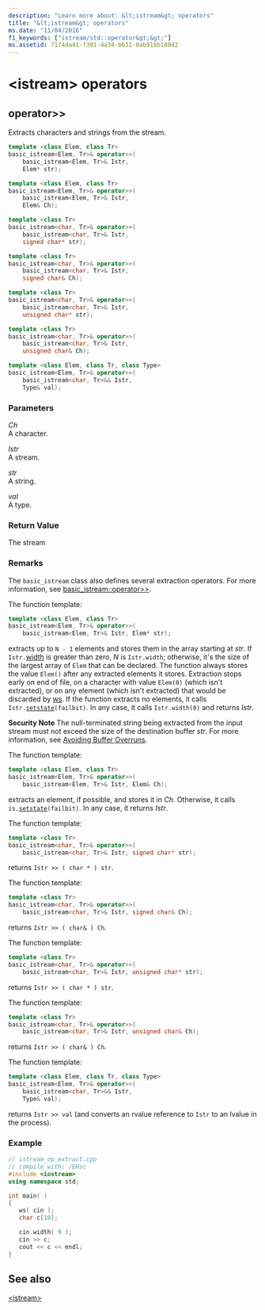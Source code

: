 ```yaml
---
description: "Learn more about: &lt;istream&gt; operators"
title: "&lt;istream&gt; operators"
ms.date: "11/04/2016"
f1_keywords: ["istream/std::operator&gt;&gt;"]
ms.assetid: 7174da41-f301-4a34-b631-0ab918b188d2
---
```

# &lt;istream&gt; operators

## <a name="op_gt_gt"></a> operator&gt;&gt;

Extracts characters and strings from the stream.

```cpp
template <class Elem, class Tr>
basic_istream<Elem, Tr>& operator>>(
    basic_istream<Elem, Tr>& Istr,
    Elem* str);

template <class Elem, class Tr>
basic_istream<Elem, Tr>& operator>>(
    basic_istream<Elem, Tr>& Istr,
    Elem& Ch);

template <class Tr>
basic_istream<char, Tr>& operator>>(
    basic_istream<char, Tr>& Istr,
    signed char* str);

template <class Tr>
basic_istream<char, Tr>& operator>>(
    basic_istream<char, Tr>& Istr,
    signed char& Ch);

template <class Tr>
basic_istream<char, Tr>& operator>>(
    basic_istream<char, Tr>& Istr,
    unsigned char* str);

template <class Tr>
basic_istream<char, Tr>& operator>>(
    basic_istream<char, Tr>& Istr,
    unsigned char& Ch);

template <class Elem, class Tr, class Type>
basic_istream<Elem, Tr>& operator>>(
    basic_istream<char, Tr>&& Istr,
    Type& val);
```

### Parameters

*Ch*\
A character.

*Istr*\
A stream.

*str*\
A string.

*val*\
A type.

### Return Value

The stream

### Remarks

The `basic_istream` class also defines several extraction operators. For more information, see [basic_istream::operator>>](../standard-library/basic-istream-class.md#op_gt_gt).

The function template:

```cpp
template <class Elem, class Tr>
basic_istream<Elem, Tr>& operator>>(
    basic_istream<Elem, Tr>& Istr, Elem* str);
```

extracts up to `N - 1` elements and stores them in the array starting at *str*. If `Istr.`[width](../standard-library/ios-base-class.md#width) is greater than zero, *N* is `Istr.width`; otherwise, it's the size of the largest array of `Elem` that can be declared. The function always stores the value `Elem()` after any extracted elements it stores. Extraction stops early on end of file, on a character with value `Elem(0)` (which isn't extracted), or on any element (which isn't extracted) that would be discarded by [ws](../standard-library/istream-functions.md#ws). If the function extracts no elements, it calls `Istr.`[`setstate`](../standard-library/basic-ios-class.md#setstate)`(failbit)`. In any case, it calls `Istr.width(0)` and returns *Istr*.

**Security Note** The null-terminated string being extracted from the input stream must not exceed the size of the destination buffer *str*. For more information, see [Avoiding Buffer Overruns](/windows/win32/SecBP/avoiding-buffer-overruns).

The function template:

```cpp
template <class Elem, class Tr>
basic_istream<Elem, Tr>& operator>>(
    basic_istream<Elem, Tr>& Istr, Elem& Ch);
```

extracts an element, if possible, and stores it in *Ch*. Otherwise, it calls `is.`[`setstate`](../standard-library/basic-ios-class.md#setstate)`(failbit)`. In any case, it returns *Istr*.

The function template:

```cpp
template <class Tr>
basic_istream<char, Tr>& operator>>(
    basic_istream<char, Tr>& Istr, signed char* str);
```

returns `Istr >> ( char * ) str`.

The function template:

```cpp
template <class Tr>
basic_istream<char, Tr>& operator>>(
    basic_istream<char, Tr>& Istr, signed char& Ch);
```

returns `Istr >> ( char& ) Ch`.

The function template:

```cpp
template <class Tr>
basic_istream<char, Tr>& operator>>(
    basic_istream<char, Tr>& Istr, unsigned char* str);
```

returns `Istr >> ( char * ) str`.

The function template:

```cpp
template <class Tr>
basic_istream<char, Tr>& operator>>(
    basic_istream<char, Tr>& Istr, unsigned char& Ch);
```

returns `Istr >> ( char& ) Ch`.

The function template:

```cpp
template <class Elem, class Tr, class Type>
basic_istream<Elem, Tr>& operator>>(
    basic_istream<char, Tr>&& Istr,
    Type& val);
```

returns `Istr >> val` (and converts an rvalue reference to `Istr` to an lvalue in the process).

### Example

```cpp
// istream_op_extract.cpp
// compile with: /EHsc
#include <iostream>
using namespace std;

int main( )
{
   ws( cin );
   char c[10];

   cin.width( 9 );
   cin >> c;
   cout << c << endl;
}
```

## See also

[\<istream>](../standard-library/istream.md)
